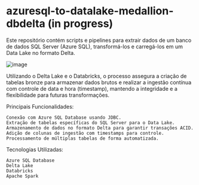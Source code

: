 # azuresql-to-datalake-medallion-dbdelta (in progress)
Este repositório contém scripts e pipelines para extrair dados de um banco de dados SQL Server (Azure SQL), transformá-los e carregá-los em um Data Lake no formato Delta.

![image](https://github.com/user-attachments/assets/20708519-b42a-4431-8a5a-17998a5a6699)


Utilizando o Delta Lake e o Databricks, o processo assegura a criação de tabelas bronze para armazenar dados brutos e realizar a ingestão contínua com controle de data e hora (timestamp), mantendo a integridade e a flexibilidade para futuras transformações.

Principais Funcionalidades:

    Conexão com Azure SQL Database usando JDBC.
    Extração de tabelas específicas do SQL Server para o Data Lake.
    Armazenamento de dados no formato Delta para garantir transações ACID.
    Adição de colunas de ingestão com timestamps para controle.
    Processamento de múltiplas tabelas de forma automatizada.

Tecnologias Utilizadas:

    Azure SQL Database
    Delta Lake
    Databricks
    Apache Spark
